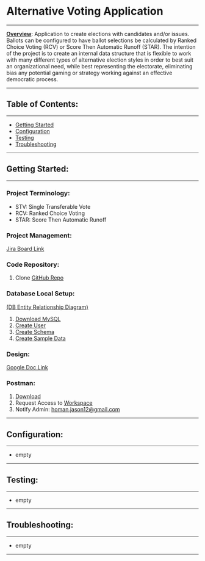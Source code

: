 # Alternative Voting Application

---

<b><u>Overview</u></b>: Application to create elections with candidates and/or issues. Ballots can be configured to 
have ballot selections be calculated by Ranked Choice Voting (RCV) or Score Then Automatic Runoff (STAR). The intention 
of the project is to create an internal data structure that is flexible to work with many different types of alternative 
election styles in order to best suit an organizational need, while best representing the electorate, eliminating bias 
any potential gaming or strategy working against an effective democratic process.

---

## Table of Contents:

---

- [Getting Started](#getting-started)
- [Configuration](#configuration)
- [Testing](#testing)
- [Troubleshooting](#troubleshooting)

---

## Getting Started:

---

### Project Terminology:
- STV: Single Transferable Vote
- RCV: Ranked Choice Voting
- STAR: Score Then Automatic Runoff

### Project Management:
[Jira Board Link](https://ravtechventures.atlassian.net/jira/software/projects/KAN/boards/1)

### Code Repository:
1. Clone [GitHub Repo](https://github.com/JsonHoman/java-stv-app.git)

### Database Local Setup:
[(DB Entity Relationship Diagram)](documentation/entity-relationship-diagram.png)
1. [Download MySQL](https://dev.mysql.com/downloads/installer/)
2. [Create User](src/main/resources/user.sql)
3. [Create Schema](src/main/resources/schema.sql)
4. [Create Sample Data](src/main/resources/data.sql)

### Design:
[Google Doc Link](https://docs.google.com/drawings/d/1S6h1HfZosErk5BfBfAeNVLbGK6J5obK0e6uzEIf6rA8/edit)

### Postman:
1. [Download](https://www.postman.com/downloads/)
2. Request Access to [Workspace](https://app.getpostman.com/join-team?invite_code=3377aafaa809d69b87284f12894abbd4&target_code=ce66c841cdb5fefd073fb9ccfd5bdfa3)
3. Notify Admin: homan.jason12@gmail.com

---

## Configuration:

---

- empty

---

## Testing:

---

- empty

---

## Troubleshooting:

---

- empty

---
